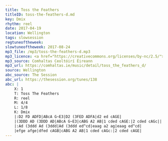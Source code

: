```yaml
---
title: Toss the Feathers
titleID: toss-the-feathers-d.md
key: Dmix
rhythm: reel
date: 2017-04-19
location: Wellington
tags: slowsession 
regtuneoftheweek:
slowtuneoftheweek: 2017-08-24
mp3_file: /mp3/toss-the-feathers-d.mp3
mp3_licence: <a href="https://creativecommons.org/licenses/by-nc/2.5/">CC-BY-NC-2.5</a>
mp3_source: Comhaltas Ceoltóirí Éireann
mp3_url: https://comhaltas.ie/music/detail/toss_the_feathers_d/
source: Wellington
abc_source: The Session
abc_url: https://thesession.org/tunes/138
abc: |
    X: 1
    T: Toss The Feathers
    R: reel
    M: 4/4
    L: 1/8
    K: Dmix
    |:D2 FD ADFD|ABcA G~E3|D2 (3FED ADFA|d2 ed cAGE|
    |(3DDD AD (3DDD AD|ABcA G~E3|cABG A2 AB|1 cded cAGE:|2 cded cAGc||
    |:Ad (3ddd Ad (3ddd|Ad (3ddd ed^cd|eaag a2 ag|eaag ed^cd|
    |efge afge|dfed cAGB|cABG A2 AB|1 cded cAGc:|2 cded cAGE|
---
```

